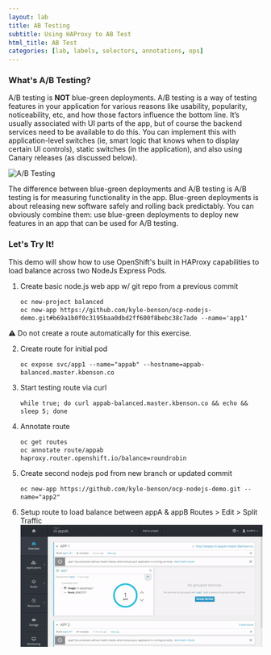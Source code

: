 ```yaml
---
layout: lab
title: AB Testing
subtitle: Using HAProxy to AB Test
html_title: AB Test
categories: [lab, labels, selectors, annotations, ops]
---
```


### What's A/B Testing?

A/B testing is **NOT** blue-green deployments. A/B testing is a way of testing features in your application for various reasons like usability, popularity, noticeability, etc, and how those factors influence the bottom line. It’s usually associated with UI parts of the app, but of course the backend services need to be available to do this. You can implement this with application-level switches (ie, smart logic that knows when to display certain UI controls), static switches (in the application), and also using Canary releases (as discussed below).

<img alt="A/B Testing" src="{{ site.baseurl }}/www-default/screenshots/ab-testing.png" width="600"/><br/>

The difference between blue-green deployments and A/B testing is A/B testing is for measuring functionality in the app. Blue-green deployments is about releasing new software safely and rolling back predictably. You can obviously combine them: use blue-green deployments to deploy new features in an app that can be used for A/B testing.

### Let's Try It!
This demo will show how to use OpenShift's built in HAProxy capabilities to load balance across two NodeJs Express Pods.

1. Create basic node.js web app w/ git repo from a previous commit
   ```
   oc new-project balanced
   oc new-app https://github.com/kyle-benson/ocp-nodejs-demo.git#b69a1b0f0c3195baa0dbd2ff600f8bebc38c7ade --name='app1'
   ```
  :warning: Do not create a route automatically for this exercise.

2. Create route for initial pod
    ```
    oc expose svc/app1 --name="appab" --hostname=appab-balanced.master.kbenson.co
    ```

3.	Start testing route via curl
    ```
    while true; do curl appab-balanced.master.kbenson.co && echo && sleep 5; done
    ```

4. Annotate route
	  ```
    oc get routes
    oc annotate route/appab haproxy.router.openshift.io/balance=roundrobin
    ```

5. Create second nodejs pod from new branch or updated commit
    ```
    oc new-app https://github.com/kyle-benson/ocp-nodejs-demo.git --name="app2"
    ```
7. Setup route to load balance between appA & appB
	 Routes > Edit > Split Traffic
  ![ocp route gif](screenshots/ocp_AB_routes.gif "Enabling an AB route in the UI")
